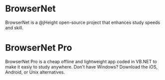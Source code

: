 # BrowserNet
BrowserNet is a @jHeight open-source project that enhances study speeds and skill.

# BrowserNet Pro
BrowserNet Pro is a cheap offline and lightweight app coded in VB.NET to make it easiy to study anywhere.
Don't have Windows? Download the iOS, Android, or Unix alternatives.
